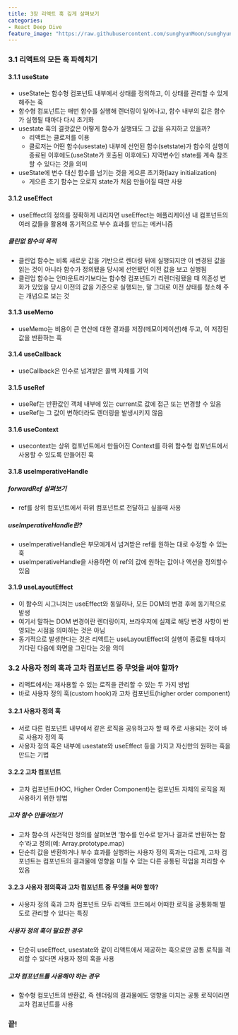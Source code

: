 ```yaml
---
title: 3장 리액트 훅 깊게 살펴보기
categories:
- React Deep Dive
feature_image: "https://raw.githubusercontent.com/sunghyunMoon/sunghyunmoon.github.io/main/assets/img/background/react.png"
---
```


### 3.1 리액트의 모든 훅 파헤치기

#### 3.1.1 useState

- useState는 함수형 컴포넌트 내부에서 상태를 정의하고, 이 상태를 관리할 수 있게 해주는 훅
-  함수형 컴포넌트는 매번 함수를 실행해 렌더링이 일어나고, 함수 내부의 값은 함수가 실행될 때마다 다시 초기화
- usestate 훅의 결괏값은 어떻게 함수가 실행돼도 그 값을 유지하고 있을까?
    - 리액트는 클로저를 이용
    - 클로저는 어떤 함수(usestate) 내부에 선언된 함수(setstate)가 함수의 실행이 종료된 이후에도(useState가 호출된 이후에도) 지역변수인 state를 계속 참조할 수 있다는 것을 의미
- useState에 변수 대신 함수를 넘기는 것을 게으른 초기화(lazy initialization)
    - 게으른 초기 함수는 오로지 state가 처음 만들어질 때만 사용

#### 3.1.2 useEffect

- useEffect의 정의를 정확하게 내리자면 useEffect는 애플리케이션 내 컴포넌트의 여러 값들을 활용해 동기적으로 부수 효과를 만드는 메커니즘

##### 클린없 함수의 목적

-  클린업 함수는 비록 새로운 값을 기반으로 렌더링 뒤에 실행되지만 이 변경된 값을 읽는 것이 아니라 함수가 정의됐을 당시에 선언됐던 이전 값을 보고 실행됨
- 클린업 함수는 언마운트라기보다는 함수형 컴포넌트가 리렌더링됐을 때 의존성 변화가 있었을 당시 이전의 값을 기준으로 실행되는, 말 그대로 이전 상태를 청소해 주는 개념으로 보는 것

#### 3.1.3 useMemo

- useMemo는 비용이 큰 연산에 대한 결과를 저장(메모이제이션)해 두고, 이 저장된 값을 반환하는 훅

#### 3.1.4 useCallback

-  useCallback은 인수로 넘겨받은 콜백 자체를 기억

#### 3.1.5 useRef

- useRef는 반환값인 객체 내부에 있는 current로 값에 접근 또는 변경할 수 있음
- useRef는 그 값이 변하더라도 렌더링을 발생시키지 않음

#### 3.1.6 useContext

- usecontext는 상위 컴포넌트에서 만들어진 Context를 하위 함수형 컴포넌트에서 사용할 수 있도록 만들어진 훅

#### 3.1.8 useImperativeHandle

##### forwardRef 살펴보기

- ref를 상위 컴포넌트에서 하위 컴포넌트로 전달하고 싶을때 사용

##### useImperativeHandle란?

- useImperativeHandle은 부모에게서 넘겨받은 ref를 원하는 대로 수정할 수 있는 훅
- useImperativeHandle을 사용하면 이 ref의 값에 원하는 값이나 액션을 정의할수 있음

#### 3.1.9 useLayoutEffect

- 이 함수의 시그니처는 useEffect와 동일하나, 모든 DOM의 변경 후에 동기적으로 발생
-  여기서 말하는 DOM 변경이란 렌더링이지, 브라우저에 실제로 해당 변경 사항이 반영되는 시점을 의미하는 것은 아님
- 동기적으로 발생한다는 것은 리액트는 useLayoutEffect의 실행이 종료될 때까지 기다린 다음에 화면을 그린다는 것을 의미

### 3.2 사용자 정의 혹과 고차 컴포넌트 중 무엇을 써야 할까?

-  리액트에서는 재사용할 수 있는 로직을 관리할 수 있는 두 가지 방법
- 바로 사용자 정의 훅(custom hook)과 고차 컴포넌트(higher order component)

#### 3.2.1 사용자 정의 혹

- 서로 다른 컴포넌트 내부에서 같은 로직을 공유하고자 할 때 주로 사용되는 것이 바로 사용자 정의 훅
- 사용자 정의 훅은 내부에 usestate와 useEffect 등을 가지고 자신만의 원하는 훅을 만드는 기법

#### 3.2.2 고차 컴포넌트

- 고차 컴포넌트(HOC, Higher Order Component)는 컴포넌트 자체의 로직을 재사용하기 위한 방법

##### 고차 함수 만들어보기

- 고차 함수의 사전적인 정의를 살펴보면 ‘함수를 인수로 받거나 결과로 반환하는 함수’라고 정의(예: Array.prototype.map)
- 단순히 값을 반환하거나 부수 효과를 실행하는 사용자 정의 훅과는 다르게, 고차 컴포넌트는 컴포넌트의 결과물에 영향을 미칠 수 있는 다른 공통된 작업을 처리할 수 있음

#### 3.2.3 사용자 정의훅과 고차 컴포넌트 중 무엇을 써야 할까?

- 사용자 정의 훅과 고차 컴포넌트 모두 리액트 코드에서 어떠한 로직을 공통화해 별도로 관리할 수 있다는 특징

##### 사용자 정의 훅이 필요한 경우

- 단순히 useEffect, usestate와 같이 리액트에서 제공하는 훅으로만 공통 로직을 격리할 수 있다면 사용자 정의 훅을 사용

##### 고차 컴포넌트를 사용해야 하는 경우

- 함수형 컴포넌트의 반환값, 즉 렌더링의 결과물에도 영향을 미치는 공통 로직이라면 고차 컴포넌트를 사용

<h3>끝!</h3>
